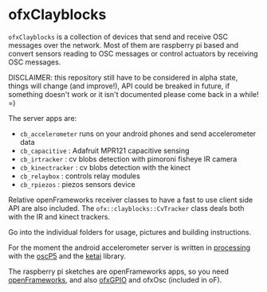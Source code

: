 ofxClayblocks
==============
`ofxClayblocks` is a collection of devices that send and receive OSC messages over the network. Most of them are raspberry pi based and convert sensors reading to OSC messages or control actuators by receiving OSC messages.

DISCLAIMER: this repository still have to be considered in alpha state, things will change (and improve!), API could be breaked in future, if something doesn't work or it isn't documented please come back in a while! =)


The server apps are:
- `cb_accelerometer` runs on your android phones and send accelerometer data
- `cb_capacitive` : Adafruit MPR121 capacitive sensing
- `cb_irtracker` : cv blobs detection with pimoroni fisheye IR camera
- `cb_kinectracker` : cv blobs detection with the kinect
- `cb_relaybox` : controls relay modules
- `cb_rpiezos` : piezos sensors device

Relative openFrameworks receiver classes to have a fast to use client side API are also included. The `ofx::clayblocks::CvTracker` class deals both with the IR and kinect trackers.

Go into the individual folders for usage, pictures and building instructions.

For the moment the android accelerometer server is written in [processing](https://processing.org/) with the [oscP5](http://www.sojamo.de/libraries/oscP5/) and the [ketai](http://ketai.org/) library.

The raspberry pi sketches are openFrameworks apps, so you need [openFrameworks](https://openframeworks.cc/), and also [ofxGPIO](https://github.com/kashimAstro/ofxGPIO) and ofxOsc (included in oF).
